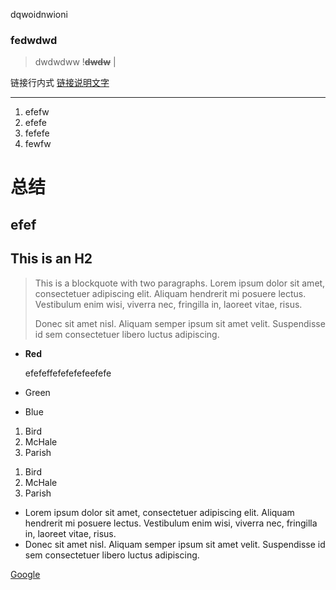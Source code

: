 dqwoidnwioni
### fedwdwd
>dwdwdww
>      !**~~dwdw~~**
|

链接行内式
[链接说明文字](https://www.baidu.com/)

------------------
1. efefw
2. efefe
3. fefefe
4. fewfw 

# 总结

efef
-------------

This is an H2
-------------

> This is a blockquote with two paragraphs. Lorem ipsum dolor sit amet,
> consectetuer adipiscing elit. Aliquam hendrerit mi posuere lectus.
> Vestibulum enim wisi, viverra nec, fringilla in, laoreet vitae, risus.
> 
> Donec sit amet nisl. Aliquam semper ipsum sit amet velit. Suspendisse
> id sem consectetuer libero luctus adipiscing.

*   **Red**
    
    efefeffefefefefeefefe
*   Green
*   Blue

1.  Bird
2.  McHale
3.  Parish
   
<ol>
<li>Bird</li>
<li>McHale</li>
<li>Parish</li>
</ol>

*   Lorem ipsum dolor sit amet, consectetuer adipiscing elit.
    Aliquam hendrerit mi posuere lectus. Vestibulum enim wisi,
    viverra nec, fringilla in, laoreet vitae, risus.
*   Donec sit amet nisl. Aliquam semper ipsum sit amet velit.
    Suspendisse id sem consectetuer libero luctus adipiscing.





[Google](http://google.com/)